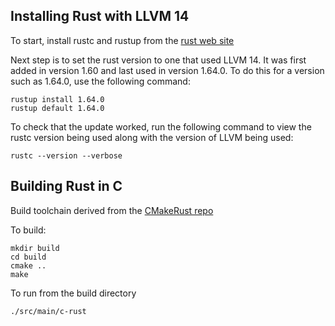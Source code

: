 ## Installing Rust with LLVM 14

To start, install rustc and rustup from the [rust web site](https://www.rust-lang.org/tools/install)

Next step is to set the rust version to one that used LLVM 14. It was first added in version 1.60 and last used in version 1.64.0. To do this for a version such as 1.64.0, use the following command:

```
rustup install 1.64.0
rustup default 1.64.0
```

To check that the update worked, run the following command to view the rustc version being used along with the version of LLVM being used:

```
rustc --version --verbose
```

## Building Rust in C

Build toolchain derived from the [CMakeRust repo](https://github.com/Devolutions/CMakeRust)

To build:

```
mkdir build
cd build
cmake ..
make
```

To run from the build directory

```
./src/main/c-rust
```